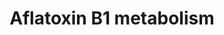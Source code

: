 ---
annotations:
- type: Pathway Ontology
  value: aflatoxin metabolic pathway
authors:
- MaintBot
- Thomas
- Egonw
- Christine Chichester
description: '''''''Aflatoxins'''''' are naturally occurring [[wikipedia:mycotoxin|mycotoxin]]s
  that are produced by many species of ''''[[wikipedia:Aspergillus|Aspergillus]]'''',
  a [[wikipedia:fungus|fungus]], most notably ''''[[wikipedia:Aspergillus flavus|Aspergillus
  flavus]]'''' and ''''[[wikipedia:Aspergillus parasiticus|Aspergillus parasiticus]]''''.
  After entering the body, aflatoxins are metabolized by the liver to a reactive intermediate,
  aflatoxin M<sub>1</sub>, an [[wikipedia:epoxide|epoxide]]. Aflatoxin B1 is considered
  the most toxic and is produced by both Aspergillus flavus and Aspergillus parasiticus.  Source:
  [[wikipedia:Aflatoxin|Wikipedia]]'
last-edited: 2019-08-16
organisms:
- Equus caballus
redirect_from:
- /index.php/Pathway:WP1217
- /instance/WP1217
schema-jsonld:
- '@context': https://schema.org/
  '@id': https://wikipathways.github.io/pathways/WP1217.html
  '@type': Dataset
  creator:
    '@type': Organization
    name: WikiPathways
  description: '''''''Aflatoxins'''''' are naturally occurring [[wikipedia:mycotoxin|mycotoxin]]s
    that are produced by many species of ''''[[wikipedia:Aspergillus|Aspergillus]]'''',
    a [[wikipedia:fungus|fungus]], most notably ''''[[wikipedia:Aspergillus flavus|Aspergillus
    flavus]]'''' and ''''[[wikipedia:Aspergillus parasiticus|Aspergillus parasiticus]]''''.
    After entering the body, aflatoxins are metabolized by the liver to a reactive
    intermediate, aflatoxin M<sub>1</sub>, an [[wikipedia:epoxide|epoxide]]. Aflatoxin
    B1 is considered the most toxic and is produced by both Aspergillus flavus and
    Aspergillus parasiticus.  Source: [[wikipedia:Aflatoxin|Wikipedia]]'
  keywords:
  - Aflatoxin B1 C8-monoaldehyde
  - Aflatoxin M1
  - Aflatoxin Q1
  - Aflatoxin B1 exo-8,9-epoxide
  - XP_001489453.1
  - Aflatoxin B1 C8-monoalcohol
  - XP_001489035.1
  - aflatoxin B1
  - XP_001917301.1
  - AKR7A2
  - Aflatoxin B1 C6-monoalcohol
  - Aflatoxin B1-6,8-dialcohol
  - Aflatoxin B1 C6-monoaldehyde
  - Aflatoxin M1 epoxide
  - CYP3A4
  - GSTM1
  - Aflatoxin B1 exo-8,9-epoxide-GSH
  - XP_001493936.1
  - CYP2A13
  - Aflatoxin-endo-B1-8,9-epoxide
  - Aflatoxin B1 8,9-dihydrodiol
  - Aflatoxin B1 dialdehyde
  license: CC0
  name: Aflatoxin B1 metabolism
seo: CreativeWork
title: Aflatoxin B1 metabolism
wpid: WP1217
---